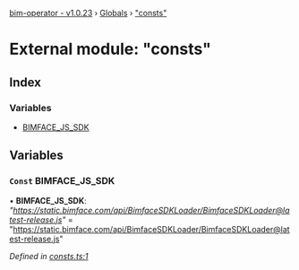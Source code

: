 [bim-operator - v1.0.23](../README.md) › [Globals](../globals.md) › ["consts"](_consts_.md)

# External module: "consts"

## Index

### Variables

* [BIMFACE_JS_SDK](_consts_.md#const-bimface_js_sdk)

## Variables

### `Const` BIMFACE_JS_SDK

• **BIMFACE_JS_SDK**: *"https://static.bimface.com/api/BimfaceSDKLoader/BimfaceSDKLoader@latest-release.js"* = "https://static.bimface.com/api/BimfaceSDKLoader/BimfaceSDKLoader@latest-release.js"

*Defined in [consts.ts:1](https://github.com/youkaisteve/bim-operator/blob/f12da11/src/consts.ts#L1)*
